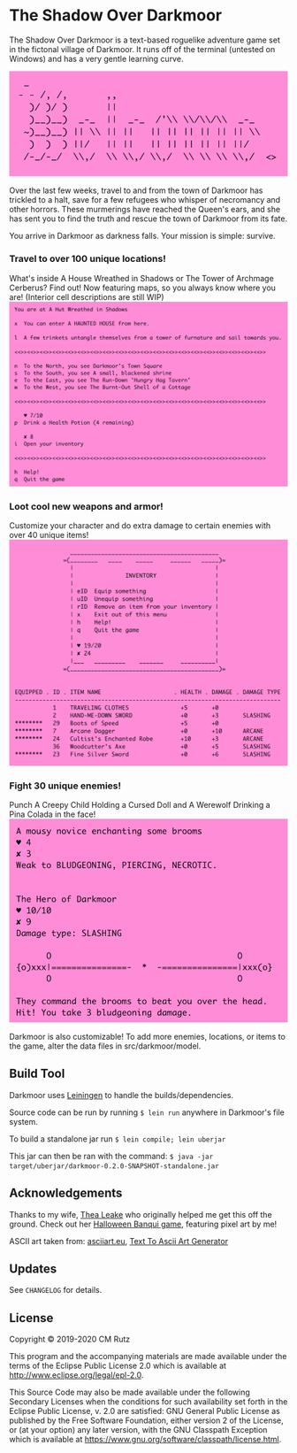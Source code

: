 # The Shadow Over Darkmoor

The Shadow Over Darkmoor is a text-based roguelike adventure game set in the fictonal village of
Darkmoor. It runs off of the terminal (untested on Windows) and has a very gentle learning curve.

![pink-welcome](https://raw.githubusercontent.com/catspook/Shadow_Over_Darkmoor/master/doc/pink-welcome.png)

Over the last few weeks, travel to and from the town of Darkmoor has trickled to a halt, save for a few refugees who
whisper of necromancy and other horrors. These murmerings have reached the Queen's ears, and she has sent you
to find the truth and rescue the town of Darkmoor from its fate.

You arrive in Darkmoor as darkness falls. Your mission is simple: survive.

### Travel to over 100 unique locations!
What's inside A House Wreathed in Shadows or The Tower of Archmage Cerberus? Find out!
Now featuring maps, so you always know where you are! 
(Interior cell descriptions are still WIP)
![pink-main](https://raw.githubusercontent.com/catspook/Shadow_Over_Darkmoor/master/doc/pink-main.png)

### Loot cool new weapons and armor!
Customize your character and do extra damage to certain enemies with over 40 unique items!
![pink-inv](https://raw.githubusercontent.com/catspook/Shadow_Over_Darkmoor/master/doc/pink-inv.png)

### Fight 30 unique enemies!
Punch A Creepy Child Holding a Cursed Doll and A Werewolf Drinking a Pina Colada in the face!
![pink-enemy](https://raw.githubusercontent.com/catspook/Shadow_Over_Darkmoor/master/doc/pink-enemy.png)

Darkmoor is also customizable! To add more enemies, locations, or items to the game, alter the data files in 
src/darkmoor/model. 

## Build Tool

Darkmoor uses [Leiningen](https://leiningen.org/) to handle the builds/dependencies.

Source code can be run by running ```$ lein run``` anywhere in Darkmoor's file system.

To build a standalone jar run ```$ lein compile; lein uberjar```

This jar can then be ran with the command: ```$ java -jar target/uberjar/darkmoor-0.2.0-SNAPSHOT-standalone.jar```

## Acknowledgements

Thanks to my wife, [Thea Leake](https://github.com/thea-leake) who originally helped me get this off the ground. Check out her [Halloween Banqui game](https://github.com/thea-leake/graveyard), featuring pixel art by me!

ASCII art taken from: [asciiart.eu](https://www.asciiart.eu/mythology/skeletons), [Text To Ascii Art Generator](https://patorjk.com/software/taag)

## Updates 
See `CHANGELOG` for details.

## License

Copyright © 2019-2020 CM Rutz 

This program and the accompanying materials are made available under the
terms of the Eclipse Public License 2.0 which is available at
http://www.eclipse.org/legal/epl-2.0.

This Source Code may also be made available under the following Secondary
Licenses when the conditions for such availability set forth in the Eclipse
Public License, v. 2.0 are satisfied: GNU General Public License as published by
the Free Software Foundation, either version 2 of the License, or (at your
option) any later version, with the GNU Classpath Exception which is available
at https://www.gnu.org/software/classpath/license.html.
